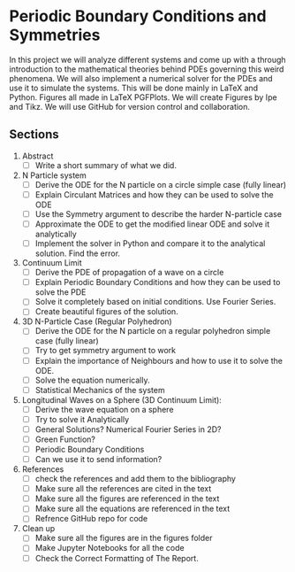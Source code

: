 # Periodic Boundary Conditions and Symmetries
In this project we will analyze different systems and come up with a through introduction to the mathematical theories behind PDEs governing this weird phenomena. We will also implement a numerical solver for the PDEs and use it to simulate the systems. This will be done mainly in LaTeX and Python. Figures all made in LaTeX PGFPlots. We will create Figures by Ipe and Tikz. We will use GitHub for version control and collaboration.

## Sections
1. Abstract
    - [ ] Write a short summary of what we did.
1. N Particle system
    - [ ] Derive the ODE for the N particle on a circle simple case (fully linear)
    - [ ] Explain Circulant Matrices and how they can be used to solve the ODE
    - [ ] Use the Symmetry argument to describe the harder N-particle case
    - [ ] Approximate the ODE to get the modified linear ODE and solve it analytically
    - [ ] Implement the solver in Python and compare it to the analytical solution. Find the error.
1. Continuum Limit
    - [ ] Derive the PDE of propagation of a wave on a circle
    - [ ] Explain Periodic Boundary Conditions and how they can be used to solve the PDE
    - [ ] Solve it completely based on initial conditions. Use Fourier Series.
    - [ ] Create beautiful figures of the solution.
1. 3D N-Particle Case (Regular Polyhedron)
    - [ ] Derive the ODE for the N particle on a regular polyhedron simple case (fully linear)
    - [ ] Try to get symmetry argument to work
    - [ ] Explain the importance of Neighbours and how to use it to solve the ODE.
    - [ ] Solve the equation numerically.
    - [ ] Statistical Mechanics of the system
1. Longitudinal Waves on a Sphere (3D Continuum Limit):
    - [ ] Derive the wave equation on a sphere
    - [ ] Try to solve it Analytically
    - [ ] General Solutions? Numerical Fourier Series in 2D?
    - [ ] Green Function?
    - [ ] Periodic Boundary Conditions
    - [ ] Can we use it to send information?
1. References
    - [ ] check the references and add them to the bibliography
    - [ ] Make sure all the references are cited in the text
    - [ ] Make sure all the figures are referenced in the text
    - [ ] Make sure all the equations are referenced in the text
    - [ ] Refrence GitHub repo for code
1. Clean up
    - [ ] Make sure all the figures are in the figures folder
    - [ ] Make Jupyter Notebooks for all the code
    - [ ] Check the Correct Formatting of The Report.